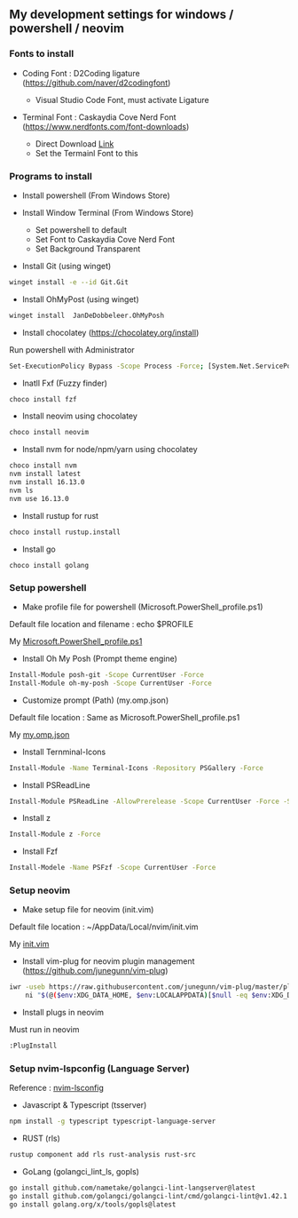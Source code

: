 ## My development settings for windows / powershell / neovim


### Fonts to install

- Coding Font : D2Coding ligature (https://github.com/naver/d2codingfont)
    - Visual Studio Code Font, must activate Ligature

- Terminal Font : Caskaydia Cove Nerd Font (https://www.nerdfonts.com/font-downloads)
    - Direct Download [Link](https://github.com/ryanoasis/nerd-fonts/releases/download/v2.1.0/CascadiaCode.zip)
    - Set the Termainl Font to this


### Programs to install

- Install powershell (From Windows Store)

- Install Window Terminal (From Windows Store)
    - Set powershell to default
    - Set Font to Caskaydia Cove Nerd Font
    - Set Background Transparent

- Install Git (using winget)

```bash
winget install -e --id Git.Git
```

- Install OhMyPost (using winget)

```bash
winget install  JanDeDobbeleer.OhMyPosh
```

- Install chocolatey (https://chocolatey.org/install)

Run powershell with Administrator 
```bash
Set-ExecutionPolicy Bypass -Scope Process -Force; [System.Net.ServicePointManager]::SecurityProtocol = [System.Net.ServicePointManager]::SecurityProtocol -bor 3072; iex ((New-Object System.Net.WebClient).DownloadString('https://community.chocolatey.org/install.ps1'))
```

- Inatll Fxf (Fuzzy finder)
```bash
choco install fzf
```

- Install neovim using chocolatey
```bash
choco install neovim
```

- Install nvm for node/npm/yarn using chocolatey
```bash
choco install nvm
nvm install latest
nvm install 16.13.0
nvm ls
nvm use 16.13.0
```

- Install rustup for rust
```bash
choco install rustup.install
```

- Install go 
```
choco install golang
```

### Setup powershell

- Make profile file for powershell (Microsoft.PowerShell_profile.ps1)

Default file location and filename : echo $PROFILE

My [Microsoft.PowerShell_profile.ps1](Microsoft.PowerShell_profile.ps1)

- Install Oh My Posh (Prompt theme engine)

```bash
Install-Module posh-git -Scope CurrentUser -Force
Install-Module oh-my-posh -Scope CurrentUser -Force
```

- Customize prompt (Path) (my.omp.json)

Default file location : Same as Microsoft.PowerShell_profile.ps1

My [my.omp.json](my.omp.json)

- Install Ternminal-Icons

```bash
Install-Module -Name Terminal-Icons -Repository PSGallery -Force
```

- Install PSReadLine

```bash
Install-Module PSReadLine -AllowPrerelease -Scope CurrentUser -Force -SkipPublisherCheck
```

- Install z

```bash
Install-Module z -Force
```

- Install Fzf 

```bash
Install-Modele -Name PSFzf -Scope CurrentUser -Force
```

### Setup neovim

- Make setup file for neovim (init.vim)

Default file location : ~/AppData/Local/nvim/init.vim

My [init.vim](init.vim)


- Install vim-plug for neovim plugin management (https://github.com/junegunn/vim-plug)
```bash
iwr -useb https://raw.githubusercontent.com/junegunn/vim-plug/master/plug.vim |`
    ni "$(@($env:XDG_DATA_HOME, $env:LOCALAPPDATA)[$null -eq $env:XDG_DATA_HOME])/nvim-data/site/autoload/plug.vim" -Force

```

- Install plugs in neovim

Must run in neovim
```bash
:PlugInstall
```


### Setup nvim-lspconfig (Language Server)

Reference : [nvim-lsconfig](https://github.com/neovim/nvim-lspconfig/blob/master/doc/server_configurations.md)

- Javascript & Typescript (tsserver)
```bash
npm install -g typescript typescript-language-server
```

- RUST (rls)
```bash
rustup component add rls rust-analysis rust-src
```

- GoLang (golangci_lint_ls, gopls)
```bash
go install github.com/nametake/golangci-lint-langserver@latest
go install github.com/golangci/golangci-lint/cmd/golangci-lint@v1.42.1
go install golang.org/x/tools/gopls@latest
```
